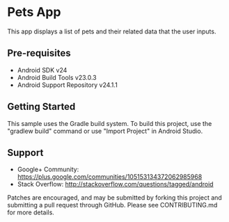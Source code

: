 Pets App
===================================

This app displays a list of pets and their related data that the user inputs.

Pre-requisites
--------------
- Android SDK v24
- Android Build Tools v23.0.3
- Android Support Repository v24.1.1

Getting Started
---------------
This sample uses the Gradle build system. To build this project, use the
"gradlew build" command or use "Import Project" in Android Studio.

Support
-------

- Google+ Community: https://plus.google.com/communities/105153134372062985968
- Stack Overflow: http://stackoverflow.com/questions/tagged/android

Patches are encouraged, and may be submitted by forking this project and
submitting a pull request through GitHub. Please see CONTRIBUTING.md for more details.
